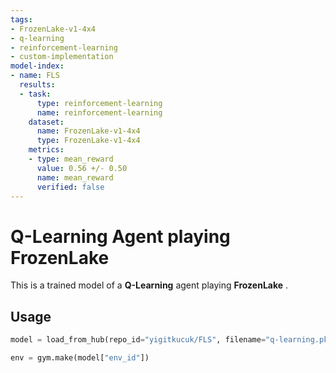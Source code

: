 ```yaml
---
tags:
- FrozenLake-v1-4x4
- q-learning
- reinforcement-learning
- custom-implementation
model-index:
- name: FLS
  results:
  - task:
      type: reinforcement-learning
      name: reinforcement-learning
    dataset:
      name: FrozenLake-v1-4x4
      type: FrozenLake-v1-4x4
    metrics:
    - type: mean_reward
      value: 0.56 +/- 0.50
      name: mean_reward
      verified: false
---
```


  # **Q-Learning** Agent playing **FrozenLake**
  This is a trained model of a **Q-Learning** agent playing **FrozenLake** .

  ## Usage

  ```python
  model = load_from_hub(repo_id="yigitkucuk/FLS", filename="q-learning.pkl")

  env = gym.make(model["env_id"])
  ```
  